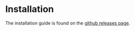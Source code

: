 # Installation

The installation guide is found on the [github releases page](https://github.com/zxibs/SignalService/releases).